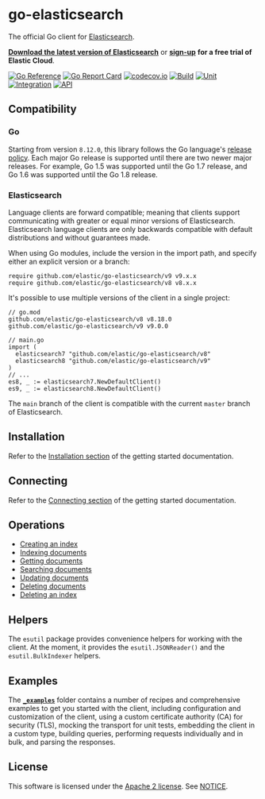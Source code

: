 # go-elasticsearch

The official Go client for [Elasticsearch](https://www.elastic.co/products/elasticsearch).

**[Download the latest version of Elasticsearch](https://www.elastic.co/downloads/elasticsearch)**
or
**[sign-up](https://cloud.elastic.co/registration?elektra=en-ess-sign-up-page)**
**for a free trial of Elastic Cloud**.

[![Go Reference](https://pkg.go.dev/github.com/elastic/go-elasticsearch?status.svg)](https://pkg.go.dev/github.com/elastic/go-elasticsearch/v9)
[![Go Report Card](https://goreportcard.com/badge/github.com/elastic/go-elasticsearch)](https://goreportcard.com/report/github.com/elastic/go-elasticsearch)
[![codecov.io](https://codecov.io/github/elastic/go-elasticsearch/coverage.svg?branch=main)](https://codecov.io/gh/elastic/go-elasticsearch?branch=main)
[![Build](https://github.com/elastic/go-elasticsearch/workflows/Build/badge.svg)](https://github.com/elastic/go-elasticsearch/actions?query=branch%3Amain)
[![Unit](https://github.com/elastic/go-elasticsearch/workflows/Unit/badge.svg)](https://github.com/elastic/go-elasticsearch/actions?query=branch%3Amain)
[![Integration](https://github.com/elastic/go-elasticsearch/workflows/Integration/badge.svg)](https://github.com/elastic/go-elasticsearch/actions?query=branch%3Amain)
[![API](https://github.com/elastic/go-elasticsearch/workflows/API/badge.svg)](https://github.com/elastic/go-elasticsearch/actions?query=branch%3Amain)

## Compatibility

### Go

Starting from version `8.12.0`, this library follows the Go language's [release policy](https://go.dev/doc/devel/release#policy). Each major Go release is supported until there are two newer major releases. For example, Go 1.5 was supported until the Go 1.7 release, and Go 1.6 was supported until the Go 1.8 release.

### Elasticsearch

Language clients are forward compatible; meaning that clients support communicating with greater or equal minor versions of Elasticsearch.
Elasticsearch language clients are only backwards compatible with default distributions and without guarantees made.

When using Go modules, include the version in the import path, and specify either an explicit version or a branch:

    require github.com/elastic/go-elasticsearch/v9 v9.x.x
    require github.com/elastic/go-elasticsearch/v8 v8.x.x

It's possible to use multiple versions of the client in a single project:

    // go.mod
    github.com/elastic/go-elasticsearch/v8 v8.18.0
    github.com/elastic/go-elasticsearch/v9 v9.0.0

    // main.go
    import (
      elasticsearch7 "github.com/elastic/go-elasticsearch/v8"
      elasticsearch8 "github.com/elastic/go-elasticsearch/v9"
    )
    // ...
    es8, _ := elasticsearch7.NewDefaultClient()
    es9, _ := elasticsearch8.NewDefaultClient()

The `main` branch of the client is compatible with the current `master` branch of Elasticsearch.

<!-- ----------------------------------------------------------------------------------------------- -->

## Installation

Refer to the [Installation section](https://www.elastic.co/guide/en/elasticsearch/client/go-api/current/getting-started-go.html#_installation)
of the getting started documentation.

<!-- ----------------------------------------------------------------------------------------------- -->

## Connecting

Refer to the [Connecting section](https://www.elastic.co/guide/en/elasticsearch/client/go-api/current/getting-started-go.html#_connecting)
of the getting started documentation.

## Operations

* [Creating an index](https://www.elastic.co/guide/en/elasticsearch/client/go-api/current/getting-started-go.html#_creating_an_index)
* [Indexing documents](https://www.elastic.co/guide/en/elasticsearch/client/go-api/current/getting-started-go.html#_indexing_documents)
* [Getting documents](https://www.elastic.co/guide/en/elasticsearch/client/go-api/current/getting-started-go.html#_getting_documents)
* [Searching documents](https://www.elastic.co/guide/en/elasticsearch/client/go-api/current/getting-started-go.html#_searching_documents)
* [Updating documents](https://www.elastic.co/guide/en/elasticsearch/client/go-api/current/getting-started-go.html#_updating_documents)
* [Deleting documents](https://www.elastic.co/guide/en/elasticsearch/client/go-api/current/getting-started-go.html#_deleting_documents)
* [Deleting an index](https://www.elastic.co/guide/en/elasticsearch/client/go-api/current/getting-started-go.html#_deleting_an_index)
<!-- ----------------------------------------------------------------------------------------------- -->

## Helpers

The `esutil` package provides convenience helpers for working with the client. At the moment, it provides the `esutil.JSONReader()` and the `esutil.BulkIndexer` helpers.

<!-- ----------------------------------------------------------------------------------------------- -->

## Examples

The **[`_examples`](./_examples)** folder contains a number of recipes and comprehensive examples to get you started with the client, including configuration and customization of the client, using a custom certificate authority (CA) for security (TLS), mocking the transport for unit tests, embedding the client in a custom type, building queries, performing requests individually and in bulk, and parsing the responses.

<!-- ----------------------------------------------------------------------------------------------- -->

## License

This software is licensed under the [Apache 2 license](./LICENSE). See [NOTICE](./NOTICE).
